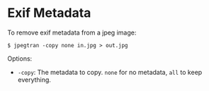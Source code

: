 Exif Metadata
=============

To remove exif metadata from a jpeg image:

    $ jpegtran -copy none in.jpg > out.jpg

Options:

 * `-copy`: The metadata to copy. `none` for no metadata,
   `all` to keep everything.
